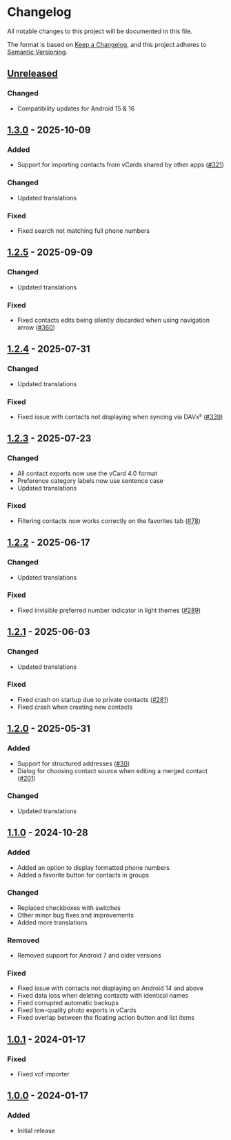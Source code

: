 # Changelog
All notable changes to this project will be documented in this file.

The format is based on [Keep a Changelog](https://keepachangelog.com/en/1.1.0/),
and this project adheres to [Semantic Versioning](https://semver.org/spec/v2.0.0.html).

## [Unreleased]

### Changed

- Compatibility updates for Android 15 & 16

## [1.3.0] - 2025-10-09
### Added
- Support for importing contacts from vCards shared by other apps ([#321])

### Changed
- Updated translations

### Fixed
- Fixed search not matching full phone numbers

## [1.2.5] - 2025-09-09
### Changed
- Updated translations

### Fixed
- Fixed contacts edits being silently discarded when using navigation arrow ([#360])

## [1.2.4] - 2025-07-31
### Changed
- Updated translations

### Fixed
- Fixed issue with contacts not displaying when syncing via DAVx⁵ ([#339])

## [1.2.3] - 2025-07-23
### Changed
- All contact exports now use the vCard 4.0 format
- Preference category labels now use sentence case
- Updated translations

### Fixed
- Filtering contacts now works correctly on the favorites tab ([#78])

## [1.2.2] - 2025-06-17
### Changed
- Updated translations

### Fixed
- Fixed invisible preferred number indicator in light themes ([#289])

## [1.2.1] - 2025-06-03
### Changed
- Updated translations

### Fixed
- Fixed crash on startup due to private contacts ([#281])
- Fixed crash when creating new contacts

## [1.2.0] - 2025-05-31
### Added
- Support for structured addresses ([#30])
- Dialog for choosing contact source when editing a merged contact ([#201])

### Changed
- Updated translations

## [1.1.0] - 2024-10-28
### Added
- Added an option to display formatted phone numbers
- Added a favorite button for contacts in groups

### Changed
- Replaced checkboxes with switches
- Other minor bug fixes and improvements
- Added more translations

### Removed
- Removed support for Android 7 and older versions

### Fixed
- Fixed issue with contacts not displaying on Android 14 and above
- Fixed data loss when deleting contacts with identical names
- Fixed corrupted automatic backups
- Fixed low-quality photo exports in vCards
- Fixed overlap between the floating action button and list items

## [1.0.1] - 2024-01-17
### Fixed
- Fixed vcf importer

## [1.0.0] - 2024-01-17
### Added
- Initial release

[#30]: https://github.com/FossifyOrg/Contacts/issues/30
[#78]: https://github.com/FossifyOrg/Contacts/issues/78
[#201]: https://github.com/FossifyOrg/Contacts/issues/201
[#281]: https://github.com/FossifyOrg/Contacts/issues/281
[#289]: https://github.com/FossifyOrg/Contacts/issues/289
[#321]: https://github.com/FossifyOrg/Contacts/issues/321
[#339]: https://github.com/FossifyOrg/Contacts/issues/339
[#360]: https://github.com/FossifyOrg/Contacts/issues/360

[Unreleased]: https://github.com/FossifyOrg/Contacts/compare/1.3.0...HEAD
[1.3.0]: https://github.com/FossifyOrg/Contacts/compare/1.2.5...1.3.0
[1.2.5]: https://github.com/FossifyOrg/Contacts/compare/1.2.4...1.2.5
[1.2.4]: https://github.com/FossifyOrg/Contacts/compare/1.2.3...1.2.4
[1.2.3]: https://github.com/FossifyOrg/Contacts/compare/1.2.2...1.2.3
[1.2.2]: https://github.com/FossifyOrg/Contacts/compare/1.2.1...1.2.2
[1.2.1]: https://github.com/FossifyOrg/Contacts/compare/1.2.0...1.2.1
[1.2.0]: https://github.com/FossifyOrg/Contacts/compare/1.1.0...1.2.0
[1.1.0]: https://github.com/FossifyOrg/Contacts/compare/1.0.1...1.1.0
[1.0.1]: https://github.com/FossifyOrg/Contacts/compare/1.0.0...1.0.1
[1.0.0]: https://github.com/FossifyOrg/Contacts/releases/tag/1.0.0
